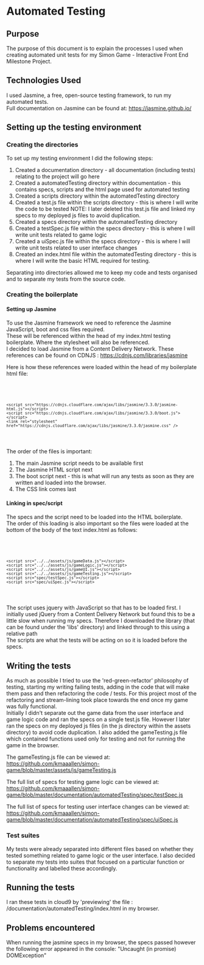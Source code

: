 # Automated Testing
## Purpose
The purpose of this document is to explain the processes I used when creating automated unit tests for my Simon Game - Interactive Front End Milestone Project.

## Technologies Used
I used Jasmine, a free, open-source testing framework, to run my automated tests.
<br> Full documentation on Jasmine can be found at: https://jasmine.github.io/

## Setting up the testing environment
### Creating the directories
To set up my testing environment I did the following steps:
1) Created a documentation directory - all documentation (including tests) relating to the project will go here
2) Created a automatedTesting directory within documentation - this contains specs, scripts and the html page used for automated testing
3) Created a scripts directory within the automatedTesting directory
4) Created a test.js file within the scripts directory - this is where I will write the code to be tested
NOTE: I later deleted this test.js file and linked my specs to my deployed js files to avoid duplication.
5) Created a specs directory within the automatedTesting directory
6) Created a testSpec.js file within the specs directory - this is where I will write unit tests related to game logic
7) Created a uiSpec.js file within the specs directory - this is where I will write unit tests related to user interface changes
8) Created an index.html file within the automatedTesting directory - this is where I will write the basic HTML required for testing.

Separating into directories allowed me to keep my code and tests organised and to separate my tests from the source code.

### Creating the boilerplate
#### Setting up Jasmine
To use the Jasmine framework we need to reference the Jasmine JavaScript, boot and css files required.<br>
These will be referenced within the head of my index.html testing boilerplate. Where the stylesheet will also be referenced. <br>
I decided to load Jasmine from a Content Delivery Network.
These references can be found on CDNJS : https://cdnjs.com/libraries/jasmine

Here is how these references were loaded within the head of my boilerplate html file:
<pre><code>
    <script src="https://cdnjs.cloudflare.com/ajax/libs/jasmine/3.3.0/jasmine.js"></script> 
    <script src="https://cdnjs.cloudflare.com/ajax/libs/jasmine/3.3.0/jasmine-html.js"></script> 
    <script src="https://cdnjs.cloudflare.com/ajax/libs/jasmine/3.3.0/boot.js"></script>
    <link rel="stylesheet" href="https://cdnjs.cloudflare.com/ajax/libs/jasmine/3.3.0/jasmine.css" />
</code></pre>

The order of the files is important:
1) The main Jasmine script needs to be available first
2) The Jasmine HTML script next
3) The boot script next - this is what will run any tests as soon as they are written and loaded into the browser.
4) The CSS link comes last

#### Linking in spec/script 
The specs and the script need to be loaded into the HTML boilerplate. <br>
The order of this loading is also important so the files were loaded at the bottom of the body of the text index.html as follows:
<pre><code>
     <script src="../../assets/libs/jquery.js"></script>
    <script src="../../assets/js/gameData.js"></script>
    <script src="../../assets/js/gameLogic.js"></script>
    <script src="../../assets/js/gameUI.js"></script>
    <script src="../../assets/js/gameTesting.js"></script>
    <script src="spec/testSpec.js"></script>
    <script src="spec/uiSpec.js"></script>
</code></pre>

The script uses jquery with JavaScript so that has to be loaded first. I initially used jQuery from a Content Delivery Network but found
this to be a little slow when running my specs. Therefore I downloaded the library (that can be found under the 'libs' directory) and linked through
to this using a relative path<br>
The scripts are what the tests will be acting on so it is loaded before the specs. <br>


## Writing the tests
As much as possible I tried to use the 'red-green-refactor' philosophy of testing, starting my writing failing tests,
adding in the code that will make them pass and then refactoring the code / tests.
For this project most of the refactoring and stream-lining took place towards the end once my game was fully functional.
<br>
Initially I didn't separate out the game data from the user interface and game logic code and ran the specs on a single test.js file.
However I later ran the specs on my deployed js files (in the js directory within the assets directory) to avoid code duplication.
I also added the gameTesting.js file which contained functions used only for testing and not for running the game in the browser.

The gameTesting.js file can be viewed at: https://github.com/kmaaallen/simon-game/blob/master/assets/js/gameTesting.js

The full list of specs for testing game logic can be viewed at: https://github.com/kmaaallen/simon-game/blob/master/documentation/automatedTesting/spec/testSpec.js

The full list of specs for testing user interface changes can be viewed at: https://github.com/kmaaallen/simon-game/blob/master/documentation/automatedTesting/spec/uiSpec.js

### Test suites
My tests were already separated into different files based on whether they tested something related to game logic or the user interface.
I also decided to separate my tests into suites that focused on a particular function or functionality and labelled these accordingly.

## Running the tests
I ran these tests in cloud9 by 'previewing' the file : /documentation/automatedTesting/index.html in my browser.

## Problems encountered
When running the jasmine specs in my browser, the specs passed however the following error appeared in the console:
"Uncaught (in promise) DOMException"